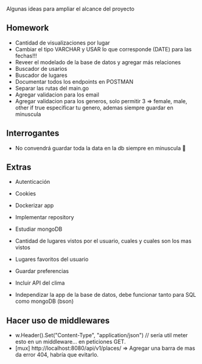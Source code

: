 Algunas ideas para ampliar el alcance del proyecto


## Homework

* Cantidad de visualizaciones por lugar
* Cambiar el tipo VARCHAR y USAR lo que corresponde (DATE) para las fechas!!!
* Reveer el modelado de la base de datos y agregar más relaciones
* Buscador de usarios
* Buscador de lugares
* Documentar todos los endpoints en POSTMAN
* Separar las rutas del main.go
* Agregar validacion para los email
* Agregar validacion para los generos, solo permitir 3 => female, male, other if true especificar tu genero, ademas siempre guardar en minuscula

## Interrogantes 
* No convendrá guardar toda la data en la db siempre en minuscula 🤔

## Extras

* Autenticación
* Cookies
* Dockerizar app
* Implementar repository
* Estudiar mongoDB
* Cantidad de lugares vistos por el usuario, cuales y cuales son los mas vistos
* Lugares favoritos del usuario
* Guardar preferencias
* Incluir API del clima

* Independizar la app de la base de datos, debe funcionar tanto para SQL como mongoDB (bson)


## Hacer uso de middlewares

* w.Header().Set("Content-Type", "application/json") // sería util meter esto en un middleware... en peticiones GET.
* [mux] http://localhost:8080/api/v1/places/ => Agregar una barra de mas da error 404, habría que evitarlo.

